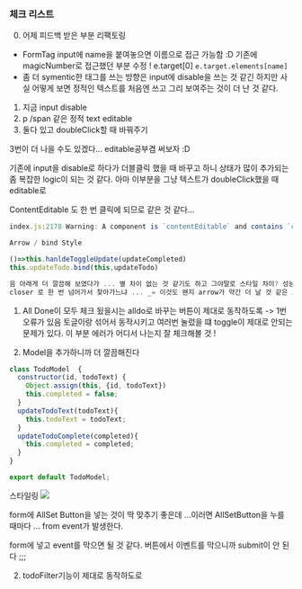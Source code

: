 ### 체크 리스트 

0. 어제 피드백 받은 부분 리팩토링 
* FormTag  input에 name을 붙여놓으면 이름으로 접근 가능함 :D 
기존에 magicNumber로 접근했던 부분 수정 ! e.target[0]
`e.target.elements[name]`
* 좀 더 symentic한 태그를 쓰는 방향은 input에 disable을 쓰는 것 같긴 하지만 
사실 어떻게 보면 정적인 텍스트를 처음엔 쓰고 그리 보여주는 것이 더 난 것 같다. 
1. 지금 input disable
2. p /span 같은 정적 text editable
3. 둘다 있고 doubleClick할 때 바꿔주기 

3번이 더 나을 수도 있겠다... editable공부겸 써보자 :D 

기존에 input을 disable로 하다가 더블클릭 했을 때 바꾸고 하니 상태가 많이 추가되는 좀 복잡한 logic이 되는 것 같다. 
아마 이부분을 그냥 텍스트가 doubleClick했을 때 editable로 


ContentEditable 도 한 번 클릭에 되므로 같은 것 같다...

```js
index.js:2178 Warning: A component is `contentEditable` and contains `children` managed by React. It is now your responsibility to guarantee that none of those nodes are unexpect

Arrow / bind Style 

()=>this.hanldeToggleUpdate(updateCompleted)
this.updateTodo.bind(this,updateTodo)

음 아래게 더 깔끔해 보였다가 ... 별 차이 없는 것 같기도 하고 그야말로 스타일 차이? 성능상으로는 bind함수를 쓰느냐 
closer 로 한 번 넘어가서 찾아가느냐 ... _= 이것도 왠지 arrow가 약간 더 날 것 같은 느낌인데 그러려나??? 미미 본인 스타일 데로 쓰면 될 듯 ! 단지 일관된 스타일을 유지해서 쓰자 


```


1. All Done이 모두 체크 됬을시는 alldo로 바꾸는 버튼이 제대로 동작하도록 
-> 1번 오류가 있음 토글이랑 섞어서 동작시키고 여러번 눌렀을 떄 toggle이 제대로 안되는 문제가 있다. 이 부분 에러가 어디서 나는지 잘 체크해볼 것 ! 

1. Model을 추가하니까 더 깔끔해진다 
```js
class TodoModel  {
  constructor(id, todoText) {
    Object.assign(this, {id, todoText})
    this.completed = false;
  }
  updateTodoText(todoText){
    this.todoText = todoText;
  }
  updateTodoComplete(completed){
    this.completed = completed;
  }
}

export default TodoModel;

```

스타일링 
![](<img width="325" alt="2018-09-11 3 15 39" src="https://user-images.githubusercontent.com/25189066/45341446-a5419400-b5d5-11e8-9f9c-b951d873c953.png">)

form에 AllSet Button을 넣는 것이 딱 맞추기 좋은데 ...이러면 AllSetButton을 누를 때마다 
... from event가 발생한다. 

form에 넣고 event를 막으면 될 것 같다. 
버튼에서 이벤트를 막으니까 submit이 안 된다 ;;;


2. todoFilter기능이 제대로 동작하도로 



